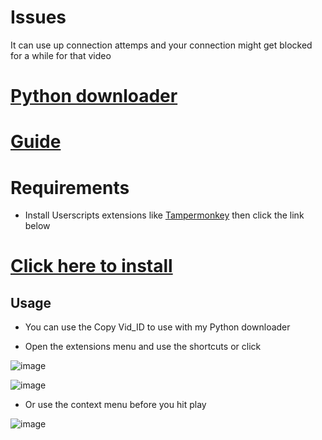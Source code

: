 # Issues

It can use up connection attemps and your connection might get blocked for a while for that video

# [Python downloader](https://github.com/PatrickL546/Hydrax-Abyss.to-DownloadHelper-Python)

# [Guide](https://github.com/PatrickL546/How-to-download-hydrax-abyss.to)

# Requirements

- Install Userscripts extensions  like [Tampermonkey](https://www.tampermonkey.net/) then click the link below

# [Click here to install](https://github.com/PatrickL546/Hydrax-Abyss.to-DownloadHelper/raw/master/Hydrax-Abyss.to-DownloadHelper.user.js)

## Usage

- You can use the Copy Vid_ID to use with my Python downloader

- Open the extensions menu and use the shortcuts or click

![image](https://github.com/PatrickL546/Hydrax-Abyss.to-DownloadHelper-Userscript/assets/75874561/d9917378-6921-4723-bf8d-e181f70b6767)

![image](https://github.com/PatrickL546/Hydrax-Abyss.to-DownloadHelper-Userscript/assets/75874561/ce8870a6-c08b-401a-bb31-c82d4704fedc)

- Or use the context menu before you hit play

![image](https://github.com/PatrickL546/Hydrax-Abyss.to-DownloadHelper-Userscript/assets/75874561/63f646ef-b8e2-425f-9af0-5997edc37590)
